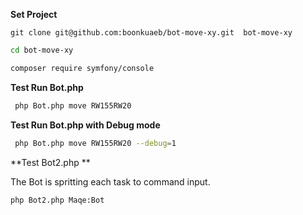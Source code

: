 **Set Project**

```git
git clone git@github.com:boonkuaeb/bot-move-xy.git  bot-move-xy
```

```bash
cd bot-move-xy
```

```bash
composer require symfony/console
```

**Test Run Bot.php**
```bash
 php Bot.php move RW155RW20
```

**Test Run Bot.php with Debug mode**
```bash
 php Bot.php move RW155RW20 --debug=1
```

**Test Bot2.php **

The Bot is spritting each task to command input.

```bash
php Bot2.php Maqe:Bot    
```

